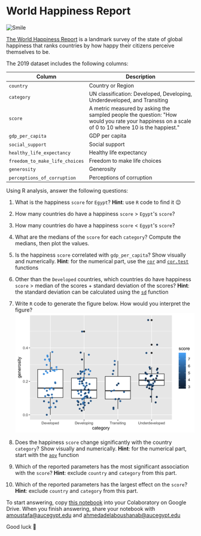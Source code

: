 # World Happiness Report

![Smile](http://inspiration.rehlat.com/wp-content/uploads/2018/03/World-Happiness-Report-2018.jpg)

[The World Happiness Report](https://worldhappiness.report/) is a landmark survey of the state of global happiness that ranks countries by how happy their citizens perceive themselves to be.

The 2019 dataset includes the following columns:

| Column | Description |
| -- | -- |
| `country` | Country or Region |
| `category` | UN classification: Developed, Developing, Underdeveloped, and Transiting |
| `score` | A metric measured by asking the sampled people the question: "How would you rate your happiness on a scale of 0 to 10 where 10 is the happiest." |
| `gdp_per_capita` | GDP per capita |
| `social_support` | Social support |
| `healthy_life_expectancy` | Healthy life expectancy |
| `freedom_to_make_life_choices` | Freedom to make life choices |
| `generosity` | Generosity |
| `perceptions_of_corruption` | Perceptions of corruption |


Using R analysis, answer the following questions:

1. What is the happiness `score` for `Egypt`? **Hint**: use `R` code to find it :wink:

2. How many countries do have a happiness `score` > `Egypt`'s `score`?

3. How many countries do have a happiness `score` < `Egypt`'s `score`?

4. What are the medians of the `score` for each `category`? Compute the medians, then plot the values.

5. Is the happiness `score` correlated with `gdp_per_capita`? Show visually and numerically. **Hint**: for the numerical part, use the [`cor`](https://www.rdocumentation.org/packages/stats/versions/3.6.2/topics/cor) and [`cor.test`](https://www.rdocumentation.org/packages/stats/versions/3.6.2/topics/cor.test) functions

6. Other than the `Developed` countries, which countries do have happiness `score` > median of the scores + standard deviation of the scores? **Hint**: the standard deviation can be calculated using the [`sd`](https://www.rdocumentation.org/packages/stats/versions/3.6.2/topics/sd) function

7. Write `R` code to generate the figure below. How would you interpret the figure?
![Generosity](https://github.com/ahmedmoustafa/Notebooks/blob/master/Happiness/generosity.png)

8. Does the happiness `score` change significantly with the country `category`? Show visually and numerically. **Hint**: for the numerical part, start with the [`aov`](https://www.rdocumentation.org/packages/stats/versions/3.6.2/topics/aov) function

9. Which of the reported parameters has the most significant association with the `score`? **Hint**: exclude `country` and `category` from this part.

10. Which of the reported parameters has the largest effect on the `score`? **Hint**: exclude `country` and `category` from this part.

To start answering, copy [this notebook](Happiness.ipynb) into your Colaboratory on Google Drive. When you finish answering, share your notebook with amoustafa@aucegypt.edu and ahmedadelaboushanab@aucegypt.edu

Good luck :star2:
